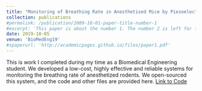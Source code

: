 ```yaml
---
title: "Monitoring of Breathing Rate in Anesthetised Mice by Piezoelectric-Transduction-based Pressure Sensing"
collection: publications
#permalink: /publication/2009-10-01-paper-title-number-1
#excerpt: 'This paper is about the number 1. The number 2 is left for future work.'
date: 2019-10-05
venue: 'BioMedEng19'
#spaperurl: 'http://academicpages.github.io/files/paper1.pdf'
---
```

This is work I completed during my time as a Biomedical Engineering student. We developed a low-cost, highly effective and reliable systems for monitoring the breathing rate of anesthetized rodents. We open-sourced this system, and the code and other files are provided here.
[Link to Code](https://github.com/proever)

